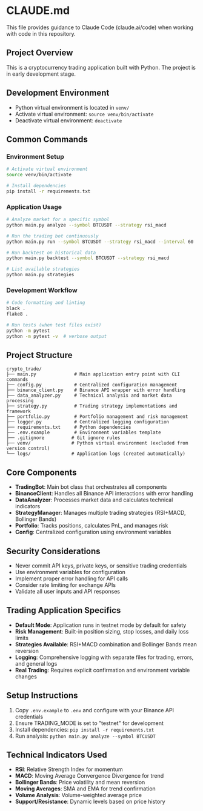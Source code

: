# CLAUDE.md

This file provides guidance to Claude Code (claude.ai/code) when working with code in this repository.

## Project Overview

This is a cryptocurrency trading application built with Python. The project is in early development stage.

## Development Environment

- Python virtual environment is located in `venv/`
- Activate virtual environment: `source venv/bin/activate`
- Deactivate virtual environment: `deactivate`

## Common Commands

### Environment Setup
```bash
# Activate virtual environment
source venv/bin/activate

# Install dependencies
pip install -r requirements.txt
```

### Application Usage
```bash
# Analyze market for a specific symbol
python main.py analyze --symbol BTCUSDT --strategy rsi_macd

# Run the trading bot continuously
python main.py run --symbol BTCUSDT --strategy rsi_macd --interval 60

# Run backtest on historical data
python main.py backtest --symbol BTCUSDT --strategy rsi_macd

# List available strategies
python main.py strategies
```

### Development Workflow
```bash
# Code formatting and linting
black .
flake8 .

# Run tests (when test files exist)
python -m pytest
python -m pytest -v  # verbose output
```

## Project Structure

```
crypto_trade/
├── main.py              # Main application entry point with CLI commands
├── config.py            # Centralized configuration management
├── binance_client.py    # Binance API wrapper with error handling
├── data_analyzer.py     # Technical analysis and market data processing
├── strategy.py          # Trading strategy implementations and framework
├── portfolio.py         # Portfolio management and risk management
├── logger.py            # Centralized logging configuration
├── requirements.txt     # Python dependencies
├── .env.example         # Environment variables template
├── .gitignore          # Git ignore rules
├── venv/               # Python virtual environment (excluded from version control)
└── logs/               # Application logs (created automatically)
```

## Core Components

- **TradingBot**: Main bot class that orchestrates all components
- **BinanceClient**: Handles all Binance API interactions with error handling
- **DataAnalyzer**: Processes market data and calculates technical indicators
- **StrategyManager**: Manages multiple trading strategies (RSI+MACD, Bollinger Bands)
- **Portfolio**: Tracks positions, calculates PnL, and manages risk
- **Config**: Centralized configuration using environment variables

## Security Considerations

- Never commit API keys, private keys, or sensitive trading credentials
- Use environment variables for configuration
- Implement proper error handling for API calls
- Consider rate limiting for exchange APIs
- Validate all user inputs and API responses

## Trading Application Specifics

- **Default Mode**: Application runs in testnet mode by default for safety
- **Risk Management**: Built-in position sizing, stop losses, and daily loss limits
- **Strategies Available**: RSI+MACD combination and Bollinger Bands mean reversion
- **Logging**: Comprehensive logging with separate files for trading, errors, and general logs
- **Real Trading**: Requires explicit confirmation and environment variable changes

## Setup Instructions

1. Copy `.env.example` to `.env` and configure with your Binance API credentials
2. Ensure TRADING_MODE is set to "testnet" for development
3. Install dependencies: `pip install -r requirements.txt`
4. Run analysis: `python main.py analyze --symbol BTCUSDT`

## Technical Indicators Used

- **RSI**: Relative Strength Index for momentum
- **MACD**: Moving Average Convergence Divergence for trend
- **Bollinger Bands**: Price volatility and mean reversion
- **Moving Averages**: SMA and EMA for trend confirmation
- **Volume Analysis**: Volume-weighted average price
- **Support/Resistance**: Dynamic levels based on price history